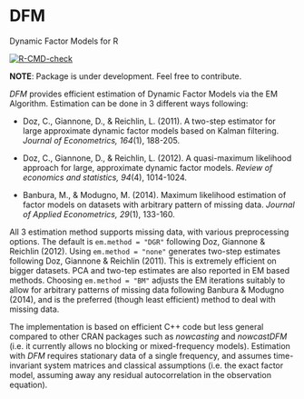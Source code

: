 # DFM
Dynamic Factor Models for R

<!-- badges: start -->
[![R-CMD-check](https://github.com/SebKrantz/DFM/workflows/R-CMD-check/badge.svg)](https://github.com/SebKrantz/DFM/actions)
<!-- badges: end -->

**NOTE**: Package is under development. Feel free to contribute. 

*DFM* provides efficient estimation of Dynamic Factor Models via the EM Algorithm. Estimation can be done in 3 different ways following:

- Doz, C., Giannone, D., & Reichlin, L. (2011). A two-step estimator for large approximate dynamic factor models based on Kalman filtering. *Journal of Econometrics, 164*(1), 188-205.

- Doz, C., Giannone, D., & Reichlin, L. (2012). A quasi-maximum likelihood approach for large, approximate dynamic factor models. *Review of economics and statistics, 94*(4), 1014-1024.

- Banbura, M., & Modugno, M. (2014). Maximum likelihood estimation of factor models on datasets with arbitrary pattern of missing data. *Journal of Applied Econometrics, 29*(1), 133-160.

All 3 estimation method supports missing data, with various preprocessing options. The default is `em.method = "DGR"` following Doz, Giannone & Reichlin (2012). Using `em.method = "none"` generates two-step estimates following Doz, Giannone & Reichlin (2011). This is extremely efficient on bigger datasets. PCA and two-tep estimates are also reported in EM based methods. Choosing `em.method = "BM"` adjusts the EM iterations suitably to allow for arbitrary patterns of missing data following Banbura & Modugno (2014), and is the preferred (though least efficient) method to deal with missing data. 

The implementation is based on efficient C++ code but less general compared to other CRAN packages such as *nowcasting* and *nowcastDFM* (i.e. it currently allows no blocking or mixed-frequency models). Estimation with *DFM* requires stationary data of a single frequency, and assumes time-invariant system matrices and classical assumptions (i.e. the exact factor model, assuming away any residual autocorrelation in the observation equation).

